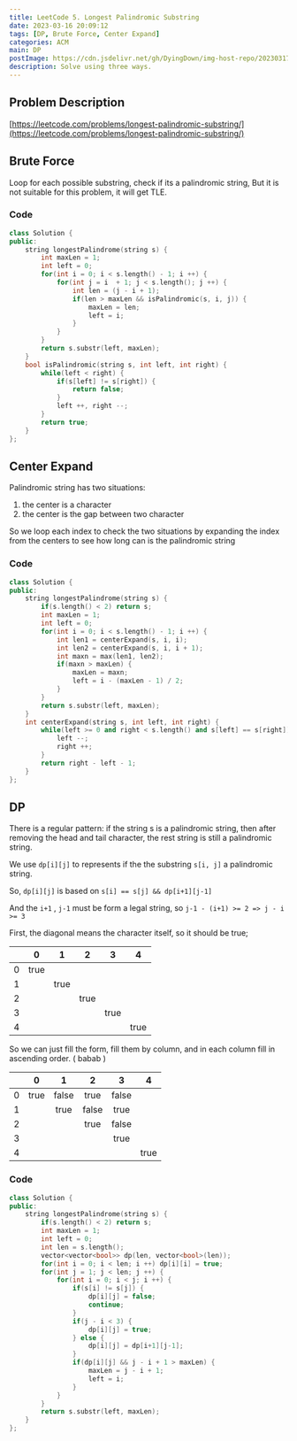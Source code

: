 ```yaml
---
title: LeetCode 5. Longest Palindromic Substring
date: 2023-03-16 20:09:12
tags: [DP, Brute Force, Center Expand]
categories: ACM
main: DP
postImage: https://cdn.jsdelivr.net/gh/DyingDown/img-host-repo/202303171935185.png
description: Solve using three ways.
---
```


## Problem Description

[https://leetcode.com/problems/longest-palindromic-substring/](https://leetcode.com/problems/longest-palindromic-substring/)

## Brute Force

Loop for each possible substring, check if its a palindromic string, But it is not suitable for this problem, it will get TLE.

### Code

```c++
class Solution {
public:
    string longestPalindrome(string s) {
        int maxLen = 1;
        int left = 0;
        for(int i = 0; i < s.length() - 1; i ++) {
            for(int j = i  + 1; j < s.length(); j ++) {
                int len = (j - i + 1);
                if(len > maxLen && isPalindromic(s, i, j)) {
                    maxLen = len;
                    left = i;
                }
            }
        }
        return s.substr(left, maxLen);
    }
    bool isPalindromic(string s, int left, int right) {
        while(left < right) {
            if(s[left] != s[right]) {
                return false;
            }
            left ++, right --;
        }
        return true;
    }
};
```

## Center Expand

Palindromic string has two situations:

1. the center is a character
2. the center is the gap between two character

So we loop each index to check the two situations by expanding the index from the centers to see how long can is the palindromic string

### Code

```c++
class Solution {
public:
    string longestPalindrome(string s) {
        if(s.length() < 2) return s;
        int maxLen = 1;
        int left = 0;
        for(int i = 0; i < s.length() - 1; i ++) {
            int len1 = centerExpand(s, i, i);
            int len2 = centerExpand(s, i, i + 1);
            int maxn = max(len1, len2);
            if(maxn > maxLen) {
                maxLen = maxn;
                left = i - (maxLen - 1) / 2;
            }
        }
        return s.substr(left, maxLen);
    }
    int centerExpand(string s, int left, int right) {
        while(left >= 0 and right < s.length() and s[left] == s[right]) {
            left --;
            right ++;
        }
        return right - left - 1;
    } 
};
```

## DP

There is a regular pattern: if the string s is a palindromic string, then after removing the head and tail character, the rest string is still a palindromic string.

We use `dp[i][j]` to represents if the the substring `s[i, j]` a palindromic string.

So, `dp[i][j]` is based on `s[i] == s[j] && dp[i+1][j-1]` 

And the `i+1` , `j-1` must be form a legal string, so `j-1 - (i+1) >= 2 => j - i >= 3`

First, the diagonal means the character itself, so it should be true;

|      |  0   |  1   |  2   |  3   |  4   |
| :--: | :--: | :--: | :--: | :--: | :--: |
|  0   | true |      |      |      |      |
|  1   |      | true |      |      |      |
|  2   |      |      | true |      |      |
|  3   |      |      |      | true |      |
|  4   |      |      |      |      | true |

So we can just fill the form, fill them by column, and in each column fill in ascending order. ( babab )

|      |  0   |   1   |   2   |   3   |  4   |
| :--: | :--: | :---: | :---: | :---: | :--: |
|  0   | true | false | true  | false |      |
|  1   |      | true  | false | true  |      |
|  2   |      |       | true  | false |      |
|  3   |      |       |       | true  |      |
|  4   |      |       |       |       | true |

### Code

```c++
class Solution {
public:
    string longestPalindrome(string s) {
        if(s.length() < 2) return s;
        int maxLen = 1;
        int left = 0;
        int len = s.length();
        vector<vector<bool>> dp(len, vector<bool>(len));
        for(int i = 0; i < len; i ++) dp[i][i] = true;
        for(int j = 1; j < len; j ++) {
            for(int i = 0; i < j; i ++) {
                if(s[i] != s[j]) {
                    dp[i][j] = false;
                    continue;
                }
                if(j - i < 3) {
                    dp[i][j] = true;
                } else {
                    dp[i][j] = dp[i+1][j-1];
                }
                if(dp[i][j] && j - i + 1 > maxLen) {
                    maxLen = j - i + 1;
                    left = i;
                }
            }
        }
        return s.substr(left, maxLen);
    }
};
```